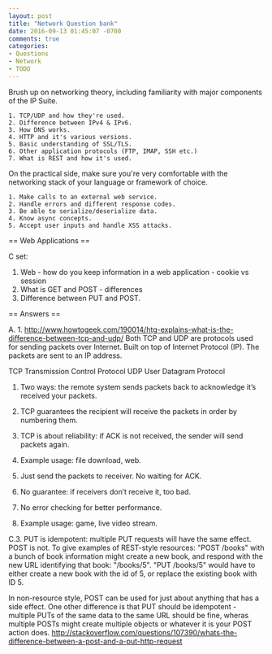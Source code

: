 ```yaml
---
layout: post
title: "Network Question bank"
date: 2016-09-13 01:45:07 -0700
comments: true
categories: 
- Questions
- Network
- TODO
---
```


Brush up on networking theory, including familiarity with major components of the IP Suite.

	1. TCP/UDP and how they're used.
	2. Difference between IPv4 & IPv6.
	3. How DNS works.
	4. HTTP and it's various versions.
	5. Basic understanding of SSL/TLS.
	6. Other application protocols (FTP, IMAP, SSH etc.)
	7. What is REST and how it's used.

On the practical side, make sure you're very comfortable with the networking stack of your language or framework of choice.

	1. Make calls to an external web service.
	2. Handle errors and different response codes.
	3. Be able to serialize/deserialize data.
	4. Know async concepts.
	5. Accept user inputs and handle XSS attacks.


== Web Applications ==

C set:
1. Web - how do you keep information in a web application - cookie vs session
2. What is GET and POST - differences
3. Difference between PUT and POST.

== Answers ==

A. 1. http://www.howtogeek.com/190014/htg-explains-what-is-the-difference-between-tcp-and-udp/
Both TCP and UDP are protocols used for sending packets over Internet.
Built on top of Internet Protocol (IP). The packets are sent to an IP address.


TCP
Transmission Control Protocol
UDP
User Datagram Protocol

1. Two ways: the remote system sends packets back to acknowledge it’s received your packets.
2. TCP guarantees the recipient will receive the packets in order by numbering them.
3. TCP is about reliability: if ACK is not received, the sender will send packets again.
4. Example usage: file download, web.


1. Just send the packets to receiver. No waiting for ACK.
2. No guarantee: if receivers don’t receive it, too bad.
3. No error checking for better performance.
4. Example usage: game, live video stream.



C.3. PUT is idempotent: multiple PUT requests will have the same effect. POST is not.
To give examples of REST-style resources:
"POST /books" with a bunch of book information might create a new book, and respond with the new URL identifying that book: "/books/5".
"PUT /books/5" would have to either create a new book with the id of 5, or replace the existing book with ID 5.

In non-resource style, POST can be used for just about anything that has a side effect. One other difference is that PUT should be idempotent - multiple PUTs of the same data to the same URL should be fine, wheras multiple POSTs might create multiple objects or whatever it is your POST action does.
http://stackoverflow.com/questions/107390/whats-the-difference-between-a-post-and-a-put-http-request
